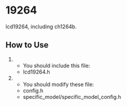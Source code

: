 19264
=====

lcd19264, including ch1264b.

How to Use
----------

1. * You should include this file:
    * lcd19264.h
2. * You should modify these file:
    * config.h
    * specific\_model/specific\_model_config.h


